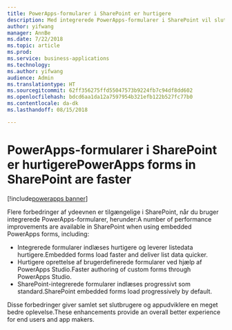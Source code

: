 ```yaml
---
title: PowerApps-formularer i SharePoint er hurtigere
description: Med integrerede PowerApps-formularer i SharePoint vil slutbrugere og appudviklere opleve en bedre ydeevne
author: yifwang
manager: AnnBe
ms.date: 7/22/2018
ms.topic: article
ms.prod: 
ms.service: business-applications
ms.technology: 
ms.author: yifwang
audience: Admin
ms.translationtype: HT
ms.sourcegitcommit: 62ff356275ffd55047573b9224fb7c94df8dd602
ms.openlocfilehash: bdcd6aa1da12a7597954b321efb122b527fc77b0
ms.contentlocale: da-dk
ms.lasthandoff: 08/15/2018

---
```

# <a name="powerapps-forms-in-sharepoint-are-faster"></a><span data-ttu-id="c4cde-103">PowerApps-formularer i SharePoint er hurtigere</span><span class="sxs-lookup"><span data-stu-id="c4cde-103">PowerApps forms in SharePoint are faster</span></span>

[!include[powerapps banner](../includes/powerapps.md)]




<span data-ttu-id="c4cde-104">Flere forbedringer af ydeevnen er tilgængelige i SharePoint, når du bruger integrerede PowerApps-formularer, herunder:</span><span class="sxs-lookup"><span data-stu-id="c4cde-104">A number of performance improvements are available in SharePoint when using embedded PowerApps forms, including:</span></span>

- <span data-ttu-id="c4cde-105">Integrerede formularer indlæses hurtigere og leverer listedata hurtigere.</span><span class="sxs-lookup"><span data-stu-id="c4cde-105">Embedded forms load faster and deliver list data quicker.</span></span>
- <span data-ttu-id="c4cde-106">Hurtigere oprettelse af brugerdefinerede formularer ved hjælp af PowerApps Studio.</span><span class="sxs-lookup"><span data-stu-id="c4cde-106">Faster authoring of custom forms through PowerApps Studio.</span></span>
- <span data-ttu-id="c4cde-107">SharePoint-integrerede formularer indlæses progressivt som standard.</span><span class="sxs-lookup"><span data-stu-id="c4cde-107">SharePoint embedded forms load progressively by default.</span></span>

<span data-ttu-id="c4cde-108">Disse forbedringer giver samlet set slutbrugere og appudviklere en meget bedre oplevelse.</span><span class="sxs-lookup"><span data-stu-id="c4cde-108">These enhancements provide an overall better experience for end users and app makers.</span></span>


